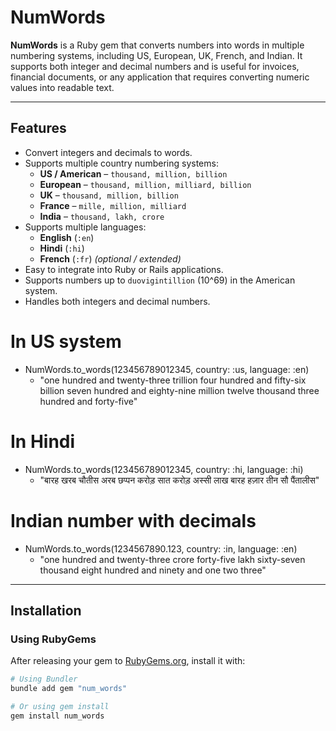 # NumWords

**NumWords** is a Ruby gem that converts numbers into words in multiple numbering systems, including US, European, UK, French, and Indian. It supports both integer and decimal numbers and is useful for invoices, financial documents, or any application that requires converting numeric values into readable text.

---

## Features

- Convert integers and decimals to words.
- Supports multiple country numbering systems:
  - **US / American** – `thousand, million, billion`
  - **European** – `thousand, million, milliard, billion`
  - **UK** – `thousand, million, billion`
  - **France** – `mille, million, milliard`
  - **India** – `thousand, lakh, crore`
- Supports multiple languages:
  - **English** (`:en`)
  - **Hindi** (`:hi`)
  - **French** (`:fr`) *(optional / extended)*
- Easy to integrate into Ruby or Rails applications.
- Supports numbers up to `duovigintillion` (10^69) in the American system.
- Handles both integers and decimal numbers.

# In US system
- NumWords.to_words(123456789012345, country: :us, language: :en)
  - "one hundred and twenty-three trillion four hundred and fifty-six billion seven hundred and eighty-nine million twelve thousand three hundred and forty-five"

# In Hindi
- NumWords.to_words(123456789012345, country: :hi, language: :hi)
  - "बारह खरब चौतीस अरब छप्पन करोड़ सात करोड़ अस्सी लाख बारह हज़ार तीन सौ पैंतालीस"

# Indian number with decimals
- NumWords.to_words(1234567890.123, country: :in, language: :en)
  - "one hundred and twenty-three crore forty-five lakh sixty-seven thousand eight hundred and ninety and one two three"

---

## Installation

### Using RubyGems

After releasing your gem to [RubyGems.org](https://rubygems.org), install it with:

```bash
# Using Bundler
bundle add gem "num_words"

# Or using gem install
gem install num_words



